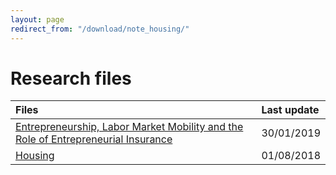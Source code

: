 ```yaml
---
layout: page
redirect_from: "/download/note_housing/"
---
```


# Research files

| Files       |  Last update |
|:-------------|:------------------|
| [Entrepreneurship, Labor Market Mobility and the Role of Entrepreneurial Insurance](./ELMM/)           | 30/01/2019 |
| [Housing](./HOUSING_notes/) | 01/08/2018 |


